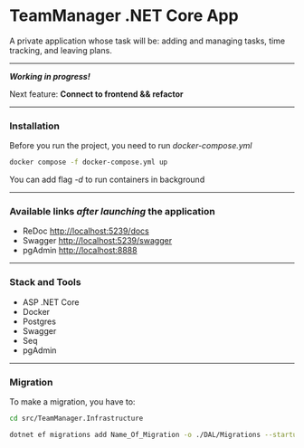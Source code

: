 # TeamManager .NET Core App

A private application whose task will be: adding and managing tasks, time tracking, and leaving plans.

---

***Working in progress!***

Next feature: **Connect to frontend && refactor**

---

### Installation

Before you run the project, you need to run *docker-compose.yml*
```bash
docker compose -f docker-compose.yml up
```
You can add flag *-d* to run containers in background

---

### Available links ***after launching*** the application

-  ReDoc [http://localhost:5239/docs](http://localhost:5239/docs)
-  Swagger [http://localhost:5239/swagger](http://localhost:5239/swagger)
-  pgAdmin [http://localhost:8888](http://localhost:8888)

---

### Stack and Tools

- ASP .NET Core
- Docker
- Postgres
- Swagger
- Seq
- pgAdmin

---

### Migration

To make a migration, you have to:

```bash
cd src/TeamManager.Infrastructure

dotnet ef migrations add Name_Of_Migration -o ./DAL/Migrations --startup-project ../TeamManager.Api
```
